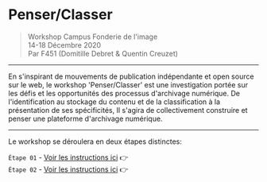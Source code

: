 # Penser/Classer

> Workshop Campus Fonderie de l'image  
> 14-18 Décembre 2020  
> Par F451 (Domitille Debret & Quentin Creuzet)  

--------------

En s'inspirant de mouvements de publication indépendante et open source sur le web, le workshop 'Penser/Classer' est une investigation portée sur les défis et les opportunités des processus d'archivage numérique. De l'identification au stockage du contenu et de la classification à la présentation de ses spécificités, Il s'agira de collectivement construire et penser une plateforme d'archivage numérique.

--------------

Le workshop se déroulera en deux étapes distinctes:  

`Étape 01` - [Voir les instructions ici](https://github.com/domitille-f451/workshop/blob/main/%C3%89tape01.md) :point_right:  
`Étape 02` - [Voir les instructions ici](https://github.com/domitille-f451/workshop/blob/main/%C3%89tape02.md) :point_right:

